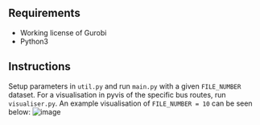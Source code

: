 ## Requirements 
- Working license of Gurobi
- Python3

## Instructions
Setup parameters in `util.py` and run `main.py` with a given `FILE_NUMBER` dataset. For a visualisation in pyvis of the specific bus routes, run `visualiser.py`. An example visualisation of `FILE_NUMBER = 10` can be seen below:
![image](https://github.com/user-attachments/assets/7f3b9772-26d5-4f72-a892-3de610094a12)
